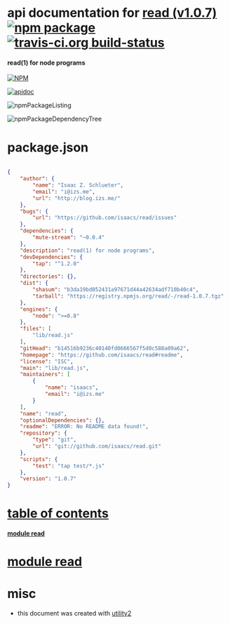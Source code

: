 # api documentation for  [read (v1.0.7)](https://github.com/isaacs/read#readme)  [![npm package](https://img.shields.io/npm/v/npmdoc-read.svg?style=flat-square)](https://www.npmjs.org/package/npmdoc-read) [![travis-ci.org build-status](https://api.travis-ci.org/npmdoc/node-npmdoc-read.svg)](https://travis-ci.org/npmdoc/node-npmdoc-read)
#### read(1) for node programs

[![NPM](https://nodei.co/npm/read.png?downloads=true)](https://www.npmjs.com/package/read)

[![apidoc](https://npmdoc.github.io/node-npmdoc-read/build/screenCapture.buildApidoc.browser.%252Fhome%252Ftravis%252Fbuild%252Fnpmdoc%252Fnode-npmdoc-read%252Ftmp%252Fbuild%252Fapidoc.html.png)](https://npmdoc.github.io/node-npmdoc-read/build/apidoc.html)

![npmPackageListing](https://npmdoc.github.io/node-npmdoc-read/build/screenCapture.npmPackageListing.svg)

![npmPackageDependencyTree](https://npmdoc.github.io/node-npmdoc-read/build/screenCapture.npmPackageDependencyTree.svg)



# package.json

```json

{
    "author": {
        "name": "Isaac Z. Schlueter",
        "email": "i@izs.me",
        "url": "http://blog.izs.me/"
    },
    "bugs": {
        "url": "https://github.com/isaacs/read/issues"
    },
    "dependencies": {
        "mute-stream": "~0.0.4"
    },
    "description": "read(1) for node programs",
    "devDependencies": {
        "tap": "^1.2.0"
    },
    "directories": {},
    "dist": {
        "shasum": "b3da19bd052431a97671d44a42634adf710b40c4",
        "tarball": "https://registry.npmjs.org/read/-/read-1.0.7.tgz"
    },
    "engines": {
        "node": ">=0.8"
    },
    "files": [
        "lib/read.js"
    ],
    "gitHead": "b14516b9236c40140fd0666567f5d0c588a09a62",
    "homepage": "https://github.com/isaacs/read#readme",
    "license": "ISC",
    "main": "lib/read.js",
    "maintainers": [
        {
            "name": "isaacs",
            "email": "i@izs.me"
        }
    ],
    "name": "read",
    "optionalDependencies": {},
    "readme": "ERROR: No README data found!",
    "repository": {
        "type": "git",
        "url": "git://github.com/isaacs/read.git"
    },
    "scripts": {
        "test": "tap test/*.js"
    },
    "version": "1.0.7"
}
```



# <a name="apidoc.tableOfContents"></a>[table of contents](#apidoc.tableOfContents)

#### [module read](#apidoc.module.read)



# <a name="apidoc.module.read"></a>[module read](#apidoc.module.read)



# misc
- this document was created with [utility2](https://github.com/kaizhu256/node-utility2)
